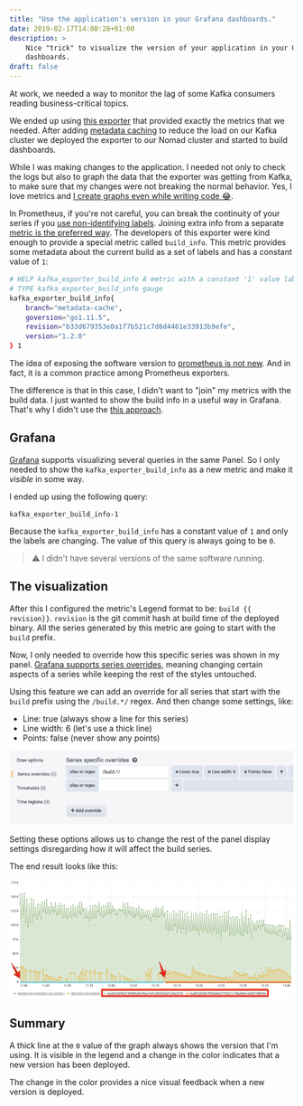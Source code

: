 ```yaml
---
title: "Use the application's version in your Grafana dashboards."
date: 2019-02-17T14:00:28+01:00
description: >
    Nice "trick" to visualize the version of your application in your Grafana
    dashboards.
draft: false
---
```


At work, we needed a way to monitor the lag of some Kafka consumers reading
business-critical topics.

We ended up using [this exporter](https://github.com/danielqsj/kafka_exporter/)
that provided exactly the metrics that we needed. After adding [metadata caching](https://github.com/danielqsj/kafka_exporter/pull/75) 
to reduce the load on our Kafka cluster we deployed the exporter to our Nomad
cluster and started to build dashboards.

While I was making changes to the application. I needed not only to check the
logs but also to graph the data that the exporter was getting from Kafka, to
make sure that my changes were not breaking the normal behavior. Yes,
I love metrics and [I create graphs even while writing code 😂](http://jorgelbg.github.io/posts/logs-metrics-for-small-data/).

In Prometheus, if you're not careful, you can break the continuity of your series if
you [use non-identifying labels](https://promcon.io/2017-munich/slides/best-practices-and-beastly-pitfalls.pdf).
Joining extra info from a separate [metric is the preferred way](https://www.robustperception.io/how-to-have-labels-for-machine-roles). 
The developers of this exporter were kind enough to provide a special metric called
`build_info`. This metric provides some metadata about the current build as a set
of labels and has a constant value of `1`:

```sh
# HELP kafka_exporter_build_info A metric with a constant '1' value labeled by version, revision, branch, and goversion from which kafka_exporter was built.
# TYPE kafka_exporter_build_info gauge
kafka_exporter_build_info{
    branch="metadata-cache",
    goversion="go1.11.5",
    revision="b33d679353e0a1f7b521c7d6d4461e33913b9efe",
    version="1.2.0"
} 1
```

The idea of exposing the software version to [prometheus is not new](https://www.robustperception.io/exposing-the-software-version-to-prometheus).
And in fact, it is a common practice among Prometheus exporters.

The difference is that in this case, I didn't want to "join" my metrics with the
build data. I just wanted to show the build info in a useful way in Grafana.
That's why I didn't use the [this approach](https://www.robustperception.io/exposing-the-software-version-to-prometheus).

## Grafana

[Grafana](https://grafana.com/) supports visualizing several queries in the
same Panel. So I only needed to show the `kafka_exporter_build_info` as a new
metric and make it *visible* in some way.

I ended up using the following query:

```
kafka_exporter_build_info-1
```

Because the `kafka_exporter_build_info` has a constant value of `1` and only
the labels are changing. The value of this query is always going to be `0`.

> ⚠️ I didn't have several versions of the same software
> running.

## The visualization

After this I configured the metric's Legend format to be: `build {{ revision}}`. 
`revision` is the git commit hash at build time of the deployed binary.
All the series generated by this metric are going to start with the `build`
prefix.

Now, I only needed to override how this specific series was shown in my panel.
[Grafana supports series overrides](http://docs.grafana.org/v5.3/features/panels/graph/#series-overrides),
meaning changing certain aspects of a series while keeping the rest of the
styles untouched.

Using this feature we can add an override for all series that start with the
`build` prefix using the `/build.*/` regex. And then change some settings,
like:

* Line: true (always show a line for this series) 
* Line width: 6 (let's use a thick line) 
* Points: false (never show any points)

![Series Override](/images/app-version-in-grafana/series-override.png "Overrides applied to the build series")

Setting these options allows us to change the rest of the panel display
settings disregarding how it will affect the build series.

The end result looks like this:

![The end result](/images/app-version-in-grafana/final-result.png "How it looked in the end")

## Summary

A thick line at the `0` value of the graph always shows the version that I'm
using. It is visible in the legend and a change in the color indicates that
a new version has been deployed.

The change in the color provides a nice visual feedback when a new version is
deployed.
